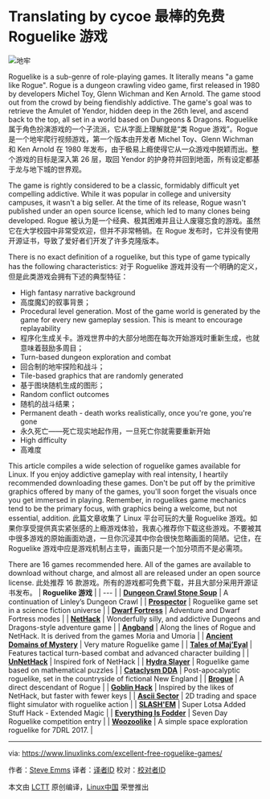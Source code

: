 Translating by cycoe
最棒的免费 Roguelike 游戏
======
![地牢][1]

Roguelike is a sub-genre of role-playing games. It literally means "a game like Rogue". Rogue is a dungeon crawling video game, first released in 1980 by developers Michel Toy, Glenn Wichman and Ken Arnold. The game stood out from the crowd by being fiendishly addictive. The game's goal was to retrieve the Amulet of Yendor, hidden deep in the 26th level, and ascend back to the top, all set in a world based on Dungeons & Dragons.
Roguelike 属于角色扮演游戏的一个子流派，它从字面上理解就是“类 Rogue 游戏”。Rogue 是一个地牢爬行视频游戏，第一个版本由开发者 Michel Toy、Glenn Wichman 和 Ken Arnold 在 1980 年发布，由于极易上瘾使得它从一众游戏中脱颖而出。整个游戏的目标是深入第 26 层，取回 Yendor 的护身符并回到地面，所有设定都基于龙与地下城的世界观。

The game is rightly considered to be a classic, formidably difficult yet compelling addictive. While it was popular in college and university campuses, it wasn't a big seller. At the time of its release, Rogue wasn't published under an open source license, which led to many clones being developed.
Rogue 被认为是一个经典、极其困难并且让人废寝忘食的游戏。虽然它在大学校园中非常受欢迎，但并不非常畅销。在 Rogue 发布时，它并没有使用开源证书，导致了爱好者们开发了许多克隆版本。

There is no exact definition of a roguelike, but this type of game typically has the following characteristics:
对于 Roguelike 游戏并没有一个明确的定义，但是此类游戏会拥有下述的典型特征：

  * High fantasy narrative background
  * 高度魔幻的叙事背景；
  * Procedural level generation. Most of the game world is generated by the game for every new gameplay session. This is meant to encourage replayability
  * 程序化生成关卡。游戏世界中的大部分地图在每次开始游戏时重新生成，也就意味着鼓励多周目；
  * Turn-based dungeon exploration and combat
  * 回合制的地牢探险和战斗；
  * Tile-based graphics that are randomly generated
  * 基于图块随机生成的图形；
  * Random conflict outcomes
  * 随机的战斗结果；
  * Permanent death - death works realistically, once you're gone, you're gone
  * 永久死亡——死亡现实地起作用，一旦死亡你就需要重新开始
  * High difficulty
  * 高难度



This article compiles a wide selection of roguelike games available for Linux. If you enjoy addictive gameplay with real intensity, I heartily recommended downloading these games. Don't be put off by the primitive graphics offered by many of the games, you'll soon forget the visuals once you get immersed in playing. Remember, in roguelikes game mechanics tend to be the primary focus, with graphics being a welcome, but not essential, addition.
此篇文章收集了 Linux 平台可玩的大量 Roguelike 游戏。如果你享受提供真实紧张感的上瘾游戏体验，我衷心推荐你下载这些游戏。不要被其中很多游戏的原始画面劝退，一旦你沉浸其中你会很快忽略画面的简陋。记住，在 Roguelike 游戏中应是游戏机制占主导，画面只是一个加分项而不是必需项。

There are 16 games recommended here. All of the games are available to download without charge, and almost all are released under an open source license.
此处推荐 16 款游戏。所有的游戏都可免费下载，并且大部分采用开源证书发布。
| **Roguelike 游戏** |
| --- |
| **[Dungeon Crawl Stone Soup][1]** | A ﻿continuation of Linley’s Dungeon Crawl |
| **[Prospector][2]** | Roguelike game set in a science fiction universe |
| **[Dwarf Fortress][3]** | Adventure and Dwarf Fortress modes |
| **[NetHack][4]** | Wonderfully silly, and addictive Dungeons and Dragons-style adventure game |
| **[Angband][5]** | Along the lines of Rogue and NetHack. It is derived from the games Moria and Umoria |
| **[Ancient Domains of Mystery][6]** | Very mature Roguelike game |
| **[Tales of Maj’Eyal][7]** | Features tactical turn-based combat and advanced character building |
| **[UnNetHack][8]** | Inspired fork of NetHack |
| **[Hydra Slayer][9]** | Roguelike game based on mathematical puzzles |
| **[Cataclysm DDA][10]** | Post-apocalyptic roguelike, set in the countryside of fictional New England |
| **[Brogue][11]** | A direct descendant of Rogue |
| **[Goblin Hack][12]** | Inspired by the likes of NetHack, but faster with fewer keys |
| **[Ascii Sector][13]** | 2D trading and space flight simulator with roguelike action |
| **[SLASH'EM][14]** | Super Lotsa Added Stuff Hack - Extended Magic |
| **[Everything Is Fodder][15]** | Seven Day Roguelike competition entry |
| **[Woozoolike][16]** | A simple space exploration roguelike for 7DRL 2017. |


--------------------------------------------------------------------------------

via: https://www.linuxlinks.com/excellent-free-roguelike-games/

作者：[Steve Emms][a]
译者：[译者ID](https://github.com/译者ID)
校对：[校对者ID](https://github.com/校对者ID)

本文由 [LCTT](https://github.com/LCTT/TranslateProject) 原创编译，[Linux中国](https://linux.cn/) 荣誉推出

[a]:https://www.linuxlinks.com/author/linuxlinks/
[1]:https://www.linuxlinks.com/dungeoncrawlstonesoup/
[2]:https://www.linuxlinks.com/Prospector-roguelike/
[3]:https://www.linuxlinks.com/dwarffortress/
[4]:https://www.linuxlinks.com/nethack/
[5]:https://www.linuxlinks.com/angband/
[6]:https://www.linuxlinks.com/ADOM/
[7]:https://www.linuxlinks.com/talesofmajeyal/
[8]:https://www.linuxlinks.com/unnethack/
[9]:https://www.linuxlinks.com/hydra-slayer/
[10]:https://www.linuxlinks.com/cataclysmdda/
[11]:https://www.linuxlinks.com/brogue/
[12]:https://www.linuxlinks.com/goblin-hack/
[13]:https://www.linuxlinks.com/asciisector/
[14]:https://www.linuxlinks.com/slashem/
[15]:https://www.linuxlinks.com/everything-is-fodder/
[16]:https://www.linuxlinks.com/Woozoolike/
[17]:https://i2.wp.com/www.linuxlinks.com/wp-content/uploads/2017/12/dungeon.jpg?resize=300%2C200&ssl=1
